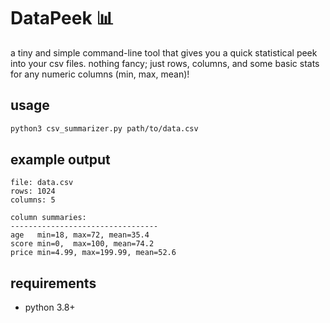 # DataPeek 📊
a tiny and simple command-line tool that gives you a quick statistical peek into your csv files. nothing fancy; just rows, columns, and some basic stats for any numeric columns (min, max, mean)!

## usage
```bash
python3 csv_summarizer.py path/to/data.csv
```
## example output
```text
file: data.csv
rows: 1024
columns: 5

column summaries:
---------------------------------
age   min=18, max=72, mean=35.4
score min=0,  max=100, mean=74.2
price min=4.99, max=199.99, mean=52.6
```

## requirements
- python 3.8+   